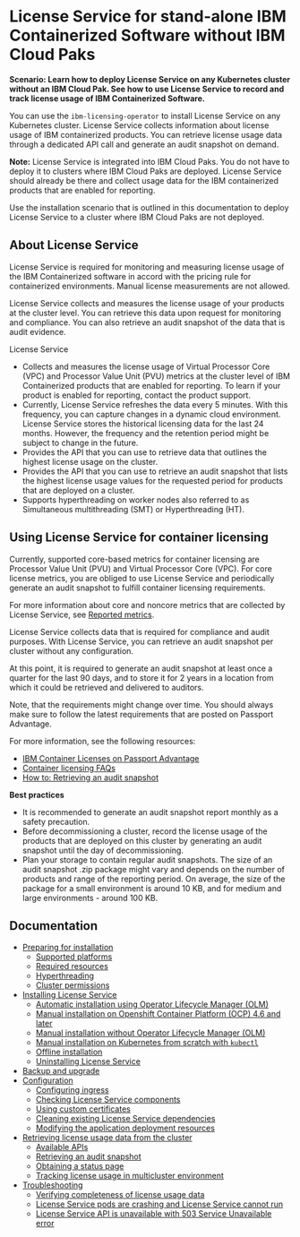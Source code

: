 
# License Service for stand-alone IBM Containerized Software without IBM Cloud Paks

<b>Scenario: Learn how to deploy License Service on any Kubernetes cluster without an IBM Cloud Pak. See how to use License Service to record and track license usage of IBM Containerized Software.</b>

You can use the `ibm-licensing-operator` to install License Service on any Kubernetes cluster. License Service collects information about license usage of IBM containerized products. You can retrieve license usage data through a dedicated API call and generate an audit snapshot on demand.

**Note:** License Service is integrated into IBM Cloud Paks. You do not have to deploy it to clusters where IBM Cloud Paks are deployed. License Service should already be there and collect usage data for the IBM containerized products that are enabled for reporting.

Use the installation scenario that is outlined in this documentation to deploy License Service to a cluster where IBM Cloud Paks are not deployed.

## About License Service

License Service is required for monitoring and measuring license usage of the IBM Containerized software in accord with the pricing rule for containerized environments. Manual license measurements are not allowed.

License Service collects and measures the license usage of your products at the cluster level. You can retrieve this data upon request for monitoring and compliance. You can also retrieve an audit snapshot of the data that is audit evidence.

License Service

- Collects and measures the license usage of Virtual Processor Core (VPC) and Processor Value Unit (PVU) metrics at the cluster level of IBM Containerized products that are enabled for reporting. To learn if your product is enabled for reporting, contact the product support.
- Currently, License Service refreshes the data every 5 minutes. With this frequency, you can capture changes in a dynamic cloud environment. License Service stores the historical licensing data for the last 24 months. However, the frequency and the retention period might be subject to change in the future.
- Provides the API that you can use to retrieve data that outlines the highest license usage on the cluster.
- Provides the API that you can use to retrieve an audit snapshot that lists the highest license usage values for the requested period for products that are deployed on a cluster.
- Supports hyperthreading on worker nodes also referred to as Simultaneous multithreading (SMT) or Hyperthreading (HT).

## Using License Service for container licensing

Currently, supported core-based metrics for container licensing are Processor Value Unit (PVU) and Virtual Processor Core (VPC). For core license metrics, you are obliged to use License Service and periodically generate an audit snapshot to fulfill container licensing requirements.

For more information about core and noncore metrics that are collected by License Service, see [Reported metrics](https://www.ibm.com/docs/en/cpfs?topic=operator-reported-metrics).

License Service collects data that is required for compliance and audit purposes. With License Service, you can retrieve an audit snapshot per cluster without any configuration.

At this point, it is required to generate an audit snapshot at least once a quarter for the last 90 days, and to store it for 2 years in a location from which it could be retrieved and delivered to auditors.

Note, that the requirements might change over time. You should always make sure to follow the latest requirements that are posted on Passport Advantage.

For more information, see the following resources:

- [IBM Container Licenses on Passport Advantage](https://www.ibm.com/software/passportadvantage/containerlicenses.html)
- [Container licensing FAQs](https://www.ibm.com/software/passportadvantage/containerfaqov.html)
- [How to: Retrieving an audit snapshot](https://www.ibm.com/docs/en/cpfs?topic=pcfls-apis#auditSnapshot)

<b>Best practices</b>

- It is recommended to generate an audit snapshot report monthly as a safety precaution.
- Before decommissioning a cluster, record the license usage of the products that are deployed on this cluster by generating an audit snapshot until the day of decommissioning.
- Plan your storage to contain regular audit snapshots. The size of an audit snapshot .zip package might vary and depends on the number of products and range of the reporting period. On average, the size of the package for a small environment is around 10 KB, and for medium and large environments - around 100 KB.

## Documentation

- [Preparing for installation](Content/Preparing_for_installation.md)
    - [Supported platforms](Content/Preparing_for_installation.md#supported-platforms)
    - [Required resources](Content/Preparing_for_installation.md#required-resources)
    - [Hyperthreading](Content/Preparing_for_installation.md#hyperthreading)
    - [Cluster permissions](Content/Preparing_for_installation.md#cluster-permissions)
- [Installing License Service](Content/Installation_scenarios.md)
    - [Automatic installation using Operator Lifecycle Manager (OLM)](Content/Automatic_installation.md)
    - [Manual installation on Openshift Container Platform (OCP) 4.6 and later](Content/Install_on_OCP.md)
    - [Manual installation without Operator Lifecycle Manager (OLM)](Content/Install_without_OLM.md)
    - [Manual installation on Kubernetes from scratch with `kubectl`](Content/Install_from_scratch.md)
    - [Offline installation](Content/Install_offline.md)
    - [Uninstalling License Service](Content/Uninstalling.md)
- [Backup and upgrade](Content/Backup_and_upgrade.md)
- [Configuration](Content/Configuration.md)
    - [Configuring ingress](Content/Configuration.md#configuring-ingress)
    - [Checking License Service components](Content/Configuration.md#checking-license-service-components)
    - [Using custom certificates](Content/Configuration.md#using-custom-certificates)
    - [Cleaning existing License Service dependencies](Content/Configuration.md#cleaning-existing-license-service-dependencies)
    - [Modifying the application deployment resources](Content/Configuration.md#modifying-the-application-deployment-resources)
- [Retrieving license usage data from the cluster](Content/Retrieving_data.md)
    - [Available APIs](Content/Retrieving_data.md#available-apis)
    - [Retrieving an audit snapshot](https://www.ibm.com/docs/en/cpfs?topic=pcfls-apis#auditSnapshot)
    - [Obtaining a status page](Content/Retrieving_data.md#obtaining-a-status-page)
    - [Tracking license usage in multicluster environment](Content/Retrieving_data.md#tracking-license-usage-in-multicluster-environment)
- [Troubleshooting](Content/Troubleshooting.md)
    - [Verifying completeness of license usage data](Content/Troubleshooting.md#verifying-completeness-of-license-usage-data)
    - [License Service pods are crashing and License Service cannot run](Content/Troubleshooting.md#license-service-pods-are-crashing-and-license-service-cannot-run)
    - [License Service API is unavailable with 503 Service Unavailable error](Content/Troubleshooting.md#license-service-api-is-unavailable-with-503-service-unavailable-error)

